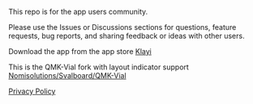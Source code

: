 This repo is for the app users community.

Please use the Issues or Discussions sections for questions, feature requests, bug reports, and sharing feedback or ideas with other users.

Download the app from the app store [Klayi](https://apps.apple.com/us/app/klayi/id6743553507)

This is the QMK-Vial fork with layout indicator support [Nomisolutions/Svalboard/QMK-Vial](https://github.com/nomisolutions/vial-qmk/tree/layout-indicator)

[Privacy Policy](https://github.com/nomisolutions/klayi-privacy)
